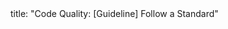<frontmatter>
title: "Code Quality: [Guideline] Follow a Standard"
</frontmatter>

<include src="container-index-body.md" boilerplate />
